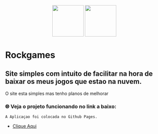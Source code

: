 <div align="center">
  <img src="https://logospng.org/download/html-5/logo-html-5-512.png" width="100" >
  <img src="https://logospng.org/download/css-3/logo-css-3-512.png" width="100" >
</div>

# Rockgames
## Site simples com intuito de facilitar na hora de baixar os meus jogos que estao na nuvem.
O site esta simples mas tenho planos de melhorar 

### 🌐 Veja o projeto funcionando no link a baixo:
```
A Aplicaçao foi colocada no Github Pages.
```
- <a href="https://rodrigo-santoos.github.io/Rockgames/" target="_blank" rel="external">Clique Aqui</a>
